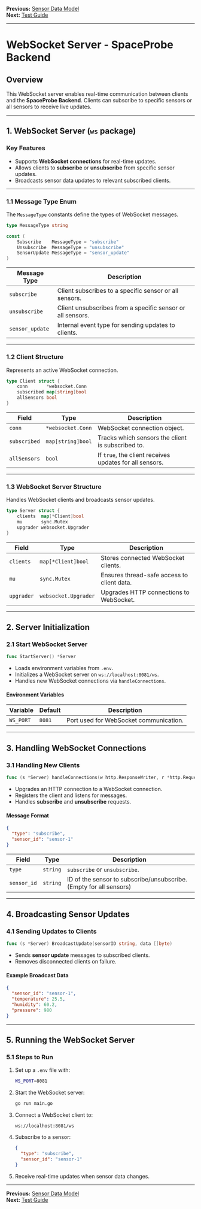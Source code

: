 

**Previous:** [Sensor Data Model](sensor-data-model.md)  
**Next:** [Test Guide](test.md)

---

# WebSocket Server - SpaceProbe Backend

## Overview

This WebSocket server enables real-time communication between clients and the **SpaceProbe Backend**. Clients can subscribe to specific sensors or all sensors to receive live updates.

---

## 1. WebSocket Server (`ws` package)

### **Key Features**
- Supports **WebSocket connections** for real-time updates.
- Allows clients to **subscribe** or **unsubscribe** from specific sensor updates.
- Broadcasts sensor data updates to relevant subscribed clients.

---

### **1.1 Message Type Enum**
The `MessageType` constants define the types of WebSocket messages.

```go
type MessageType string

const (
	Subscribe    MessageType = "subscribe"
	Unsubscribe  MessageType = "unsubscribe"
	SensorUpdate MessageType = "sensor_update"
)
```

| Message Type  | Description |
|--------------|-------------|
| `subscribe`   | Client subscribes to a specific sensor or all sensors. |
| `unsubscribe` | Client unsubscribes from a specific sensor or all sensors. |
| `sensor_update` | Internal event type for sending updates to clients. |

---

### **1.2 Client Structure**
Represents an active WebSocket connection.

```go
type Client struct {
	conn       *websocket.Conn
	subscribed map[string]bool
	allSensors bool
}
```

| Field        | Type                          | Description |
|-------------|------------------------------|-------------|
| `conn`      | `*websocket.Conn`             | WebSocket connection object. |
| `subscribed` | `map[string]bool`            | Tracks which sensors the client is subscribed to. |
| `allSensors` | `bool`                        | If `true`, the client receives updates for all sensors. |

---

### **1.3 WebSocket Server Structure**
Handles WebSocket clients and broadcasts sensor updates.

```go
type Server struct {
	clients  map[*Client]bool
	mu       sync.Mutex
	upgrader websocket.Upgrader
}
```

| Field       | Type                          | Description |
|------------|------------------------------|-------------|
| `clients`  | `map[*Client]bool`            | Stores connected WebSocket clients. |
| `mu`       | `sync.Mutex`                   | Ensures thread-safe access to client data. |
| `upgrader` | `websocket.Upgrader`           | Upgrades HTTP connections to WebSocket. |

---

## 2. Server Initialization

### **2.1 Start WebSocket Server**
```go
func StartServer() *Server
```
- Loads environment variables from `.env`.
- Initializes a WebSocket server on `ws://localhost:8081/ws`.
- Handles new WebSocket connections via `handleConnections`.

#### **Environment Variables**
| Variable | Default | Description |
|----------|---------|-------------|
| `WS_PORT` | `8081` | Port used for WebSocket communication. |

---

## 3. Handling WebSocket Connections

### **3.1 Handling New Clients**
```go
func (s *Server) handleConnections(w http.ResponseWriter, r *http.Request)
```
- Upgrades an HTTP connection to a WebSocket connection.
- Registers the client and listens for messages.
- Handles **subscribe** and **unsubscribe** requests.

#### **Message Format**
```json
{
  "type": "subscribe",
  "sensor_id": "sensor-1"
}
```

| Field       | Type   | Description |
|------------|--------|-------------|
| `type`     | `string` | `subscribe` or `unsubscribe`. |
| `sensor_id` | `string` | ID of the sensor to subscribe/unsubscribe. (Empty for all sensors) |

---

## 4. Broadcasting Sensor Updates

### **4.1 Sending Updates to Clients**
```go
func (s *Server) BroadcastUpdate(sensorID string, data []byte)
```
- Sends **sensor update** messages to subscribed clients.
- Removes disconnected clients on failure.

#### **Example Broadcast Data**
```json
{
  "sensor_id": "sensor-1",
  "temperature": 25.5,
  "humidity": 60.2,
  "pressure": 980
}
```

---

## 5. Running the WebSocket Server

### **5.1 Steps to Run**
1. Set up a `.env` file with:
   ```sh
   WS_PORT=8081
   ```
2. Start the WebSocket server:
   ```sh
   go run main.go
   ```
3. Connect a WebSocket client to:
   ```
   ws://localhost:8081/ws
   ```
4. Subscribe to a sensor:
   ```json
   {
     "type": "subscribe",
     "sensor_id": "sensor-1"
   }
   ```
5. Receive real-time updates when sensor data changes.

---

**Previous:** [Sensor Data Model](sensor-data-model.md)  
**Next:** [Test Guide](test.md)

